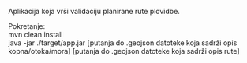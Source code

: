Aplikacija koja vrši validaciju planirane rute plovidbe.

Pokretanje: <br>
mvn clean install <br> 
java -jar ./target/app.jar [putanja do .geojson datoteke koja sadrži opis kopna/otoka/mora] [putanja do .geojson datoteke koja sadrži opis rute]
